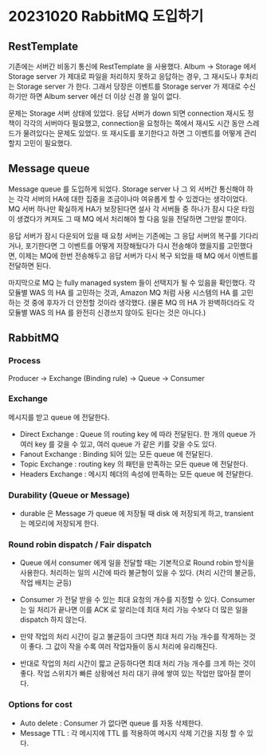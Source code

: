 # 20231020 RabbitMQ 도입하기

## RestTemplate
기존에는 서버간 비동기 통신에 RestTemplate 을 사용했다.
Album -> Storage 에서 Storage server 가 제대로 파일을 처리하지 못하고 응답하는 경우, 그 재시도나 후처리는 Storage server 가 한다.
그래서 당장은 이벤트를 Storage server 가 제대로 수신하기만 하면 Album server 에선 더 이상 신경 쓸 일이 없다.

문제는 Storage 서버 상태에 있었다.
응답 서버가 down 되면 connection 재시도 정책이 각각의 서버마다 필요했고, connection을 요청하는 쪽에서 재시도 시간 동안 스레드가 물려있다는 문제도 있었다.
또 재시도를 포기한다고 하면 그 이벤트를 어떻게 관리할지 고민이 필요했다.

## Message queue
Message queue 를 도입하게 되었다. Storage server 나 그 외 서버간 통신해야 하는 각각 서버의 HA에 대한 집중을 조금이나마 여유롭게 할 수 있겠다는 생각이었다.
MQ 서버 하나만 확실하게 HA가 보장된다면 설사 각 서버들 중 하나가 잠시 다운 타임이 생겼다가 켜져도 그 때 MQ 에서 처리해야 할 다음 일을 전달하면 그만일 뿐이다.

응답 서버가 잠시 다운되어 있을 때 요청 서버는 기존에는 그 응답 서버의 복구를 기다리거나, 포기한다면 그 이벤트를 어떻게 저장해뒀다가 다시 전송해야 했을지를 고민했다면,
이제는 MQ에 한번 전송해두고 응답 서버가 다시 복구 되었을 때 MQ 에서 이벤트를 전달하면 된다.

마지막으로 MQ 는 fully managed system 들이 선택지가 될 수 있음을 확인했다.
각 모듈별 WAS 의 HA 를 고민하는 것과, Amazon MQ 처럼 사용 시스템의 HA 를 고민하는 것 중에 후자가 더 안전할 것이라 생각했다.
(물론 MQ 의 HA 가 완벽하더라도 각 모듈별 WAS 의 HA 를 완전히 신경쓰지 않아도 된다는 것은 아니다.)

## RabbitMQ

### Process
Producer -> Exchange (Binding rule) -> Queue -> Consumer

### Exchange
메시지를 받고 queue 에 전달한다.
- Direct Exchange : Queue 의 routing key 에 따라 전달된다. 한 개의 queue 가 여러 key 를 갖을 수 있고, 여러 queue 가 같은 키를 갖을 수도 있다.
- Fanout Exchange : Binding 되어 있는 모든 queue 에 전달된다.
- Topic Exchange : routing key 의 패턴을 만족하는 모든 queue 에 전달한다.
- Headers Exchange : 메시지 헤더의 속성에 만족하는 모든 queue 에 전달한다.

### Durability (Queue or Message)
- durable 은 Message 가 queue 에 저장될 때 disk 에 저장되게 하고, transient 는 메모리에 저장되게 한다.

### Round robin dispatch / Fair dispatch
- Queue 에서 consumer 에게 일을 전달할 때는 기본적으로 Round robin 방식을 사용한다. 처리하는 일의 시간에 따라 불균형이 있을 수 있다. (처리 시간의 불균등, 작업 배치는 균등)
- Consumer 가 전달 받을 수 있는 최대 요청의 개수를 지정할 수 있다. Consumer 는 일 처리가 끝나면 이를 ACK 로 알리는데 최대 처리 가능 수보다 더 많은 일을 dispatch 하지 않는다.

- 만약 작업의 처리 시간이 길고 불균등이 크다면 최대 처리 가능 개수를 작게하는 것이 좋다. 그 값이 작을 수록 여러 작업자들이 동시 처리에 유리해진다.
- 반대로 작업의 처리 시간이 짧고 균등하다면 최대 처리 가능 개수를 크게 하는 것이 좋다. 작업 스위치가 빠른 상황에선 처리 대기 큐에 쌓여 있는 작업만 많아질 뿐이다.

### Options for cost
- Auto delete : Consumer 가 없다면 queue 를 자동 삭제한다.
- Message TTL : 각 메시지에 TTL 를 적용하여 메시지 삭제 기간을 지정 할 수 있다.

